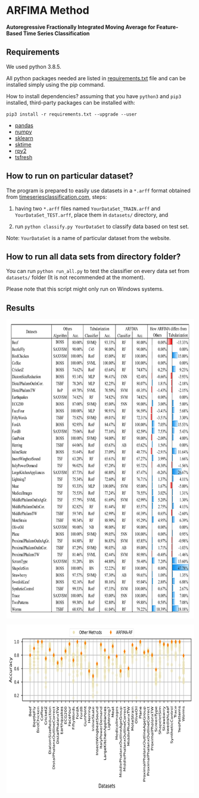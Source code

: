 # ARFIMA Method 

**Autoregressive Fractionally Integrated Moving Average for Feature-Based Time Series Classification**

## Requirements
We used python 3.8.5. 

All python packages needed are listed in [requirements.txt](requirements.txt) file  and can be installed simply using the pip command. 

How to install dependencies? assuming that you have `python3` and `pip3` installed, third-party packages can be installed with:

```
pip3 install -r requirements.txt --upgrade --user
```

* [pandas](https://pandas.pydata.org/)
* [numpy](https://numpy.org/)
* [sklearn](https://scikit-learn.org/stable/)
* [sktime](https://github.com/alan-turing-institute/sktime)
* [rpy2](https://rpy2.github.io/)
* [tsfresh](https://tsfresh.readthedocs.io/en/latest/)

## How to run on particular dataset?

The program is prepared to easily use datasets in a `*.arff` format obtained from [timeseriesclassification.com](http://timeseriesclassification.com), steps: 

1) having two `*.arff` files named `YourDataSet_TRAIN.arff` and `YourDataSet_TEST.arff`, place them in `datasets/` directory, and 

2) run `python classify.py YourDataSet` to classify data based on test set.

Note: `YourDataSet` is a name of particular dataset from the website.

## How to run all data sets from directory folder?

You can run `python run_all.py` to test the classifier on every data set from `datasets/` folder (It is not recommended at the moment).

Please note that this script might only run on Windows systems.

## Results
<p align="center">
  <img src="figure/comparison1.png" style="width:800px; height:800px"/>
</p>

<p align="center">
  <img src="figure/comparison2.png" style="width:800px; height:450px"/>
</p>
